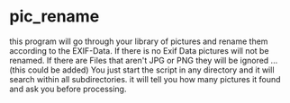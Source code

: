 # pic_rename
this program will go through your library of pictures and rename them according to the EXIF-Data. 
If there is no Exif Data pictures will not be renamed. If there are Files that aren't JPG or  PNG they will be ignored ... (this could be added)
You just start the script in any directory and it will search within all subdirectories. it will tell you how many pictures it found
and ask you before processing. 
